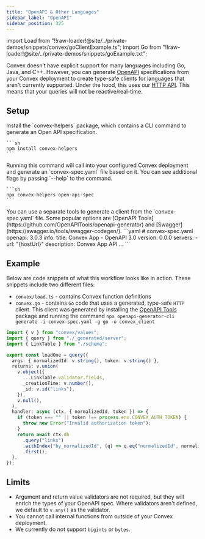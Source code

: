 ```yaml
---
title: "OpenAPI & Other Languages"
sidebar_label: "OpenAPI"
sidebar_position: 325
---
```


import Load from "!!raw-loader!@site/../private-demos/snippets/convex/goClientExample.ts";
import Go from "!!raw-loader!@site/../private-demos/snippets/goExample.txt";

Convex doesn’t have explicit support for many languages including Go, Java, and
C++. However, you can generate [OpenAPI](https://swagger.io/specification/)
specifications from your Convex deployment to create type-safe clients for
languages that aren't currently supported. Under the hood, this uses our
[HTTP API](/http-api). This means that your queries will not be
reactive/real-time.

<BetaAdmonition feature="OAS generation" verb="is" />

## Setup

<StepByStep>
  <Step title="Install the Convex Helpers npm package">
    Install the `convex-helpers` package, which contains a CLI command to generate an Open API specification.

    ```sh
    npm install convex-helpers
    ```

  </Step>
  <Step title="Run a command to generate an OpenAPI specification">
    Running this command will call into your configured Convex deployment and generate an `convex-spec.yaml` file based
    on it. You can see additional flags by passing `--help` to the command.

    ```sh
    npx convex-helpers open-api-spec
    ```

  </Step>
  <Step title="Generate a type-safe client">
    You can use a separate tools to generate a client from the `convex-spec.yaml` file. Some popular options are [OpenAPI Tools](https://github.com/OpenAPITools/openapi-generator) and [Swagger](https://swagger.io/tools/swagger-codegen/).
    ```yaml
    # convex-spec.yaml
    openapi: 3.0.3
    info:
      title: Convex App - OpenAPI 3.0
      version: 0.0.0
      servers:
        - url: "{hostUrl}"
      description: Convex App API
      ...
    ```
  </Step>
</StepByStep>

## Example

Below are code snippets of what this workflow looks like in action. These
snippets include two different files:

- `convex/load.ts` - contains Convex function definitions
- `convex.go` - contains `Go` code that uses a generated, type-safe `HTTP`
  client. This client was generated by installing the
  [OpenAPI Tools](https://github.com/OpenAPITools/openapi-generator) package and
  running the command
  `npx openapi-generator-cli generate -i convex-spec.yaml -g go -o convex_client`


```typescript
import { v } from "convex/values";
import { query } from "./_generated/server";
import { LinkTable } from "./schema";

export const loadOne = query({
  args: { normalizedId: v.string(), token: v.string() },
  returns: v.union(
    v.object({
      ...LinkTable.validator.fields,
      _creationTime: v.number(),
      _id: v.id("links"),
    }),
    v.null(),
  ),
  handler: async (ctx, { normalizedId, token }) => {
    if (token === "" || token !== process.env.CONVEX_AUTH_TOKEN) {
      throw new Error("Invalid authorization token");
    }
    return await ctx.db
      .query("links")
      .withIndex("by_normalizedId", (q) => q.eq("normalizedId", normalizedId))
      .first();
  },
});

```


<Snippet source={Go} title="convex.go" />

## Limits

- Argument and return value validators are not required, but they will enrich
  the types of your OpenAPI spec. Where validators aren't defined, we default to
  `v.any()` as the validator.
- You cannot call internal functions from outside of your Convex deployment.
- We currently do not support `bigints` or `bytes`.
